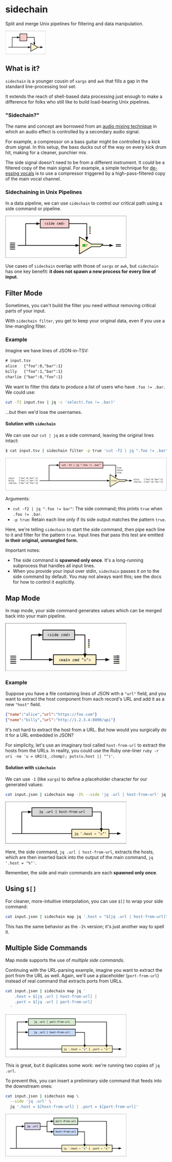 # sidechain

Split and merge Unix pipelines for filtering and data manipulation.

<img src="./images/sidechain_small.svg" width="25%">

## What is it?

`sidechain` is a younger cousin of `xargs` and `awk` that fills a gap in the standard
line-processing tool set.

It extends the reach of shell-based data processing just enough to make a difference
for folks who still like to build load-bearing Unix pipelines.

### "Sidechain?"
The name and concept are borrowed from an [audio mixing
technique](https://www.sweetwater.com/insync/sidechaining-how-it-works-why-its-cool/)
in which an audio effect is controlled by a secondary audio signal.

For example, a compressor on a bass guitar might be controlled by a kick drum signal.
In this setup, the bass ducks out of the way on every kick drum hit, making for a
cleaner, punchier mix.

The side signal doesn't need to be from a different instrument. It could be a
filtered copy of the main signal. For example, a simple technique for [de-essing
vocals](https://en.wikipedia.org/wiki/De-essing#Side-chain_compression_or_broadband_de-essing)
is to use a compressor triggered by a high-pass-filtered copy of the main vocal
channel.

### Sidechaining in Unix Pipelines
In a data pipeline, we can use `sidechain` to control our critical path using a side
command or pipeline.

<img src="./images/sidechain_filter.svg" width="75%">

Use cases of `sidechain` overlap with those of `xargs` or `awk`, but `sidechain`
has one key benefit: **it does not spawn a new process for every line of input**.

## Filter Mode
Sometimes, you can't build the filter you need without removing critical parts of
your input.

With `sidechain filter`, you get to keep your original data, even if you use a
line-mangling filter.

### Example
Imagine we have lines of JSON-in-TSV:
```txt
# input.tsv
alice	{"foo":0,"bar":1}
billy	{"foo":1,"bar":1}
charlie	{"bar":0,"foo":1}
```
We want to filter this data to produce a list of users who have `.foo != .bar`. We
could use:
```bash
cut -f2 input.tsv | jq -c 'select(.foo != .bar)'
```
...but then we'd lose the usernames.

#### Solution with `sidechain`
We can use our `cut | jq` as a side command, leaving the original lines intact:

```bash
$ cat input.tsv | sidechain filter -p true 'cut -f2 | jq ".foo != .bar"'
```

<img src="./images/sidechain_filter_annotated.svg">

Arguments:
* `cut -f2 | jq ".foo != bar"`: The side command; this prints `true` when `.foo !=
  .bar`.
* `-p true`: Retain each line only if its side output matches the pattern `true`.

Here, we're telling `sidechain` to start the side command, then pipe each line to
it and filter for the pattern `true`. Input lines that pass this test are emitted
**in their original, unmangled form.**

Important notes:
* The side command is **spawned only once**. It's a long-running subprocess that
  handles all input lines.
* When you provide your input over stdin, `sidechain` passes it on to the side
  command by default. You may not always want this; see the docs for how to control
  it explicitly.

## Map Mode
In map mode, your side command generates values which can be merged back into your
main pipeline.

<img src="./images/sidechain_map.svg" width="75%">

### Example
Suppose you have a file containing lines of JSON with a `"url"` field, and you want
to extract the host component from each record's URL and add it as a new `"host"`
field.

```json
{"name":"alice","url":"https://foo.com"}
{"name":"billy","url":"http://1.2.3.4:8000/api"}
```

It's not hard to extract the host from a URL. But how would you surgically do it for
a URL embedded in JSON?

For simplicity, let's use an imaginary tool called `host-from-url` to extract the
hosts from the URLs. In reality, you could use the Ruby one-liner
`ruby -r uri -ne 'u = URI($_.chomp); puts(u.host || "")'`.

#### Solution with `sidechain`
We can use `-I` (like `xargs`) to define a placeholder character for our generated
values:

```bash
cat input.json | sidechain map -I% --side 'jq .url | host-from-url' jq '.host = "%"'
```

<img src="./images/sidechain_map_example.svg" width="75%">

Here, the side command, `jq .url | host-from-url`, extracts the hosts, which are
then inserted back into the output of the main command, `jq '.host = "%"'`.

Remember, the side and main commands are each **spawned only once**.

## Using `$[]`
For cleaner, more-intuitive interpolation, you can use `$[]` to wrap your side
command:

```bash
cat input.json | sidechain map jq '.host = "$[jq .url | host-from-url]"'
```

This has the same behavior as the `-I%` version; it's just another way to spell it.

## Multiple Side Commands
Map mode supports the use of _multiple side commands_.

Continuing with the URL-parsing example, imagine you want to extract the port from
the URL as well. Again, we'll use a placeholder (`port-from-url`) instead of real
command that extracts ports from URLs.

```bash
cat input.json | sidechain map jq '
    .host = $[jq .url | host-from-url] |
    .port = $[jq .url | port-from-url]
  '
```

<img src="./images/sidechain_map_multiple.svg" width="75%">

This is great, but it duplicates some work: we're running two copies of `jq .url`.

To prevent this, you can insert a preliminary side command that feeds into the
downstream ones:
```bash
cat input.json | sidechain map \
  --side 'jq .url' \
  jq '.host = $[host-from-url] | .port = $[port-from-url]'
```

<img src="./images/sidechain_map_multiple_prelim.svg" width="75%">
